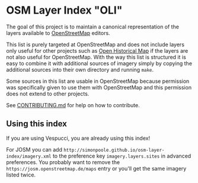 # OSM Layer Index "OLI"

The goal of this project is to maintain a canonical representation of the layers available to [OpenStreetMap](http://www.openstreetmap.org/) editors.

This list is purely targeted at OpenStreetMap and does not include 
layers only useful for other projects such as 
[Open Historical Map](http://www.openhistoricalmap.org/) if the layers 
are not also useful for OpenStreetMap. With the way this list is structured 
it is easy to combine it with additional sources of imagery simply by copying 
the additional sources into their own directory and running `make`. 

Some sources in this list are usable in OpenStreetMap because permission 
was specifically given to use them with OpenStreetMap and this 
permission does not extend to other projects. 

See [CONTRIBUTING.md](CONTRIBUTING.md) for help on how to contribute.

## Using this index

If you are using Vespucci, you are already using this index!

For JOSM you can add `http://simonpoole.github.io/osm-layer-index/imagery.xml` 
to the preference key `imagery.layers.sites` in advanced preferences. You probably
want to remove the `https://josm.openstreetmap.de/maps` entry or you'll get the 
same imagery listed twice.
